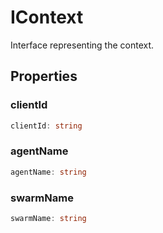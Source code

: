 # IContext

Interface representing the context.

## Properties

### clientId

```ts
clientId: string
```

### agentName

```ts
agentName: string
```

### swarmName

```ts
swarmName: string
```
